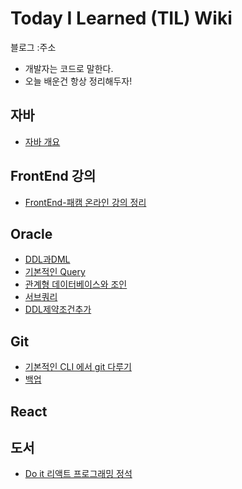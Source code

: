 # Today I Learned (TIL) Wiki

블로그  :주소

- 개발자는 코드로 말한다.
- 오늘 배운건 항상 정리해두자!



## 자바

- [자바 개요](https://github.com/HongyeongJu/TIL/blob/master/Java/%EC%9E%90%EB%B0%94%EA%B0%9C%EC%9A%94.md)



## FrontEnd 강의

- [FrontEnd-패캠 온라인 강의 정리](https://github.com/HongyeongJu/TIL/tree/master/FrontEnd)



## Oracle

- [DDL과DML](https://github.com/HongyeongJu/TIL/blob/master/Oracle/DDLDML.md)
- [기본적인 Query](https://github.com/HongyeongJu/TIL/blob/master/Oracle/Query1.md)
- [관계형 데이터베이스와 조인](https://github.com/HongyeongJu/TIL/blob/master/Oracle/Query2.md)
- [서브쿼리](https://github.com/HongyeongJu/TIL/blob/master/Oracle/Query3.md)
- [DDL제약조건추가](https://github.com/HongyeongJu/TIL/blob/master/Oracle/DDL%20%EC%A0%9C%EC%95%BD%EC%A1%B0%EA%B1%B4%20%EC%B6%94%EA%B0%80.md)



## Git

- [기본적인 CLI 에서 git 다루기](https://github.com/HongyeongJu/TIL/blob/master/Git/CLI%EC%B0%BD%EC%97%90%EC%84%9C%20git%20%EC%82%AC%EC%9A%A9%EB%B2%95%20%EB%8B%A4%EB%A4%84%EB%B3%B4%EA%B8%B0.md)
- [백업](https://github.com/HongyeongJu/TIL/blob/master/Git/git%20%EB%B0%B1%EC%97%85%EB%8B%A4%EB%A4%84%EB%B3%B4%EA%B8%B0.md)





## React



## 도서

- [Do it 리액트 프로그래밍 정석](https://github.com/HongyeongJu/TIL/blob/master/%EB%8F%84%EC%84%9C/DoIt%EB%A6%AC%EC%97%91%ED%8A%B8%ED%94%84%EB%A1%9C%EA%B7%B8%EB%9E%98%EB%B0%8D/README.md)

